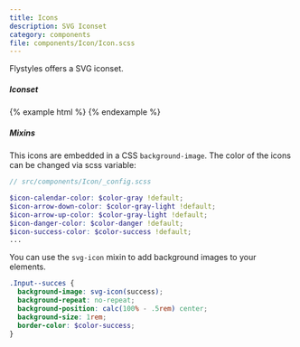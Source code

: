 ```yaml
---
title: Icons
description: SVG Iconset
category: components
file: components/Icon/Icon.scss
---
```


Flystyles offers a SVG iconset.

##### Iconset

{% example html %}
<span class="Icon Icon--calendar Icon--md margin-md"></span>
<span class="Icon Icon--arrowDown Icon--md margin-md"></span>
<span class="Icon Icon--arrowUp Icon--md margin-md"></span>
<span class="Icon Icon--arrowLeft Icon--md margin-md"></span>
<span class="Icon Icon--arrowRight Icon--md margin-md"></span>
<span class="Icon Icon--success Icon--md margin-md"></span>
<span class="Icon Icon--checkmark Icon--md margin-md"></span>
<span class="Icon Icon--danger Icon--md margin-md"></span>
<span class="Icon Icon--info Icon--md margin-md"></span>
<span class="Icon Icon--warning Icon--md margin-md"></span>
<span class="Icon Icon--close Icon--md margin-md"></span>
{% endexample %}

##### Mixins

This icons are embedded in a CSS `background-image`.
The color of the icons can be changed via scss variable:

```scss
// src/components/Icon/_config.scss

$icon-calendar-color: $color-gray !default;
$icon-arrow-down-color: $color-gray-light !default;
$icon-arrow-up-color: $color-gray-light !default;
$icon-danger-color: $color-danger !default;
$icon-success-color: $color-success !default;
...
```

You can use the `svg-icon` mixin to add background images to your elements.

```scss
.Input--succes {
  background-image: svg-icon(success);
  background-repeat: no-repeat;
  background-position: calc(100% - .5rem) center;
  background-size: 1rem;
  border-color: $color-success;
}
```
